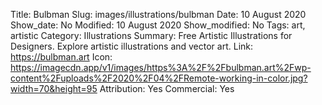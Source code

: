Title: Bulbman
Slug: images/illustrations/bulbman
Date: 10 August 2020
Show_date: No
Modified: 10 August 2020
Show_modified: No
Tags: art, artistic
Category: Illustrations
Summary: Free Artistic Illustrations for Designers. Explore artistic illustrations and vector art.
Link: https://bulbman.art
Icon: https://imagecdn.app/v1/images/https%3A%2F%2Fbulbman.art%2Fwp-content%2Fuploads%2F2020%2F04%2FRemote-working-in-color.jpg?width=70&height=95
Attribution: Yes
Commercial: Yes
